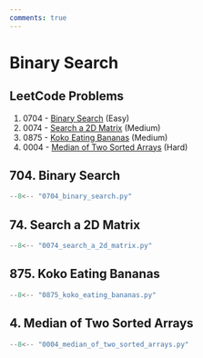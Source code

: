 ```yaml
---
comments: true
---
```


# Binary Search

## LeetCode Problems

1. 0704 - [Binary Search](https://leetcode.com/problems/binary-search/) (Easy)
2. 0074 - [Search a 2D Matrix](https://leetcode.com/problems/search-a-2d-matrix/) (Medium)
3. 0875 - [Koko Eating Bananas](https://leetcode.com/problems/koko-eating-bananas/) (Medium)
4. 0004 - [Median of Two Sorted Arrays](https://leetcode.com/problems/median-of-two-sorted-arrays/) (Hard)

## 704. Binary Search

```python
--8<-- "0704_binary_search.py"
```

## 74. Search a 2D Matrix

```python
--8<-- "0074_search_a_2d_matrix.py"
```

## 875. Koko Eating Bananas

```python
--8<-- "0875_koko_eating_bananas.py"
```

## 4. Median of Two Sorted Arrays

```python
--8<-- "0004_median_of_two_sorted_arrays.py"
```
